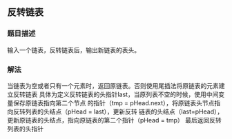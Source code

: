 ## 反转链表
### 题目描述
输入一个链表，反转链表后，输出新链表的表头。
### 解法
当链表为空或者只有一个元素时，返回原链表。否则使用尾插法将原链表的元素建立反转链表
具体为定义反转链表的头指针last，当原列表不空的时候，使用中间变量保存原链表指向第二个节点
的指针（tmp = pHead.next），将原链表头节点指向反转列表的头结点（pHead = last），更新反转
链表的头结点（last=pHead），更新原链表的头结点，指向原链表的第二个指针（pHead = tmp） 
最后返回反转列表的头指针